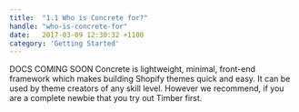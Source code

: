 ```yaml
---
title:  "1.1 Who is Concrete for?"
handle: "who-is-concrete-for"
date:   2017-03-09 12:30:32 +1100
category: 'Getting Started'
---
```

DOCS COMING SOON
Concrete is lightweight, minimal, front-end framework which makes building Shopify themes quick and easy. It can be used by theme creators of any skill level. However we recommend, if you are a complete newbie that you try out Timber first.

